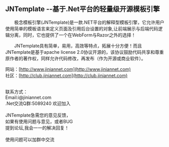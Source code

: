JNTemplate --基于.Net平台的轻量级开源模板引擎
-----------------------------------
　　极念模板引擎(JNTemplate)是一款.NET平台的解释型模板引擎，它允许用户使用简单的模板语言来定义页面及引用后台设置的对象,让前端展示与后端代码逻辑分离，同时，它也提供了一个在WebForm与Razor之外的选择！<br />

　　JNTemplate具有简单，易用，高效等特点，拓展十分方便！而且JNTemplate是基于apache license 2.0协议开源的，该协议鼓励代码共享和尊重原作者的著作权，同样允许代码修改，再发布（作为开源或商业软件）。<br />

  网站：[http://www.jiniannet.com](http://www.jiniannet.com)<br />
  社区：[http://club.jiniannet.com](http://club.jiniannet.com)<br />
  
  <br />
  联系方式：<br />
  Email:i@jiniannet.com<br />
  .Net交流Q群:5089240 欢迎加入<br />

  <br />
  JNTemplate急需您的意见反馈，  <br />
  如果有使用问题与意见，或者BUG  <br />
  提到论坛,我会一一的解决回复！  <br />

  <br />
  使用问题可以加群中交流<br />